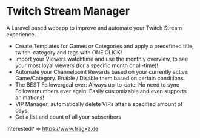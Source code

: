 # Twitch Stream Manager
A Laravel based webapp to improve and automate your Twitch Stream experience. 

* Create Templates for Games or Categories and apply a predefined title, twitch-category and tags with ONE CLICK!
* Import your Viewers watchtime and use the monthly overview, to see your most loyal viewers (for a specific month or all-time)!
* Automate your Channelpoint Rewards based on your currently active Game/Category. Enable / Disable them based on certain conditions.
* The BEST Followergoal ever: Always up-to-date. No need to sync Followernumbers ever again. Easily customizable and even supports animations!
* VIP Manager: automatically delete VIPs after a specified amount of days.
* Get a list and count of all your subscribers

Interested? => https://www.fragxz.de
